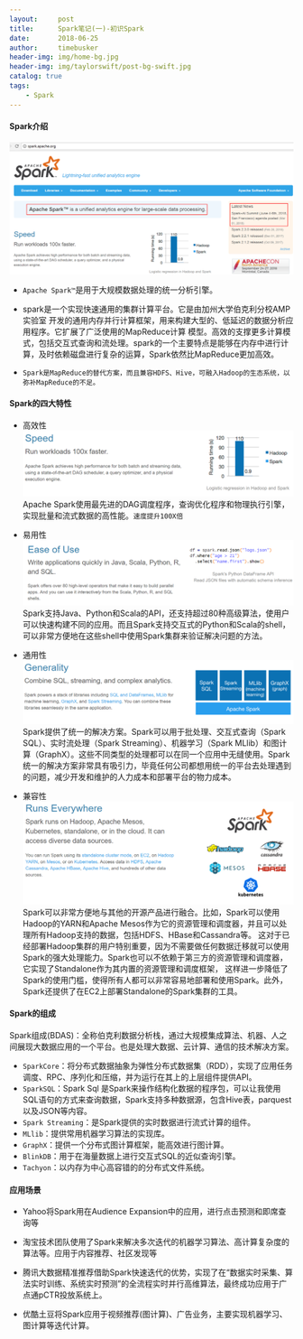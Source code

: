 ```yaml
---
layout:     post
title:      Spark笔记(一)-初识Spark
date:       2018-06-25
author:     timebusker
header-img: img/home-bg.jpg
header-img: img/taylorswift/post-bg-swift.jpg
catalog: true
tags:
    - Spark
---
```

#### Spark介绍
![Spark官网介绍](/img/spark/1/1.png)
- `Apache Spark™`是用于大规模数据处理的统一分析引擎。

- spark是一个实现快速通用的集群计算平台。它是由加州大学伯克利分校AMP实验室 开发的通用内存并行计算框架，用来构建大型的、低延迟的数据分析应用程序。它扩展了广泛使用的MapReduce计算
  模型。高效的支撑更多计算模式，包括交互式查询和流处理。spark的一个主要特点是能够在内存中进行计算，及时依赖磁盘进行复杂的运算，Spark依然比MapReduce更加高效。
  
- `Spark是MapReduce的替代方案，而且兼容HDFS、Hive，可融入Hadoop的生态系统，以弥补MapReduce的不足。`

#### Spark的四大特性

- 高效性  
![Spark官网介绍](/img/spark/1/2.png)
Apache Spark使用最先进的DAG调度程序，查询优化程序和物理执行引擎，实现批量和流式数据的高性能。`速度提升100X倍`

- 易用性
![Spark官网介绍](/img/spark/1/3.png)
Spark支持Java、Python和Scala的API，还支持超过80种高级算法，使用户可以快速构建不同的应用。而且Spark支持交互式的Python和Scala的shell，可以非常方便地在这些shell中使用Spark集群来验证解决问题的方法。

- 通用性
![Spark官网介绍](/img/spark/1/4.png)
Spark提供了统一的解决方案。Spark可以用于批处理、交互式查询（Spark SQL）、实时流处理（Spark Streaming）、机器学习（Spark MLlib）和图计算（GraphX）。这些不同类型的处理都可以在同一个应用中无缝使用。Spark统一的解决方案非常具有吸引力，毕竟任何公司都想用统一的平台去处理遇到的问题，减少开发和维护的人力成本和部署平台的物力成本。

- 兼容性
![Spark官网介绍](/img/spark/1/5.png)
Spark可以非常方便地与其他的开源产品进行融合。比如，Spark可以使用Hadoop的YARN和Apache Mesos作为它的资源管理和调度器，并且可以处理所有Hadoop支持的数据，包括HDFS、HBase和Cassandra等。
这对于已经部署Hadoop集群的用户特别重要，因为不需要做任何数据迁移就可以使用Spark的强大处理能力。Spark也可以不依赖于第三方的资源管理和调度器，它实现了Standalone作为其内置的资源管理和调度框架，
这样进一步降低了Spark的使用门槛，使得所有人都可以非常容易地部署和使用Spark。此外，Spark还提供了在EC2上部署Standalone的Spark集群的工具。

#### Spark的组成
Spark组成(BDAS)：全称伯克利数据分析栈，通过大规模集成算法、机器、人之间展现大数据应用的一个平台。也是处理大数据、云计算、通信的技术解决方案。

- `SparkCore`：将分布式数据抽象为弹性分布式数据集（RDD），实现了应用任务调度、RPC、序列化和压缩，并为运行在其上的上层组件提供API。
- `SparkSQL`：Spark Sql 是Spark来操作结构化数据的程序包，可以让我使用SQL语句的方式来查询数据，Spark支持多种数据源，包含Hive表，parquest以及JSON等内容。
- `Spark Streaming`：是Spark提供的实时数据进行流式计算的组件。
- `MLlib`：提供常用机器学习算法的实现库。
- `GraphX`：提供一个分布式图计算框架，能高效进行图计算。
- `BlinkDB`：用于在海量数据上进行交互式SQL的近似查询引擎。
- `Tachyon`：以内存为中心高容错的的分布式文件系统。

#### 应用场景 
- Yahoo将Spark用在Audience Expansion中的应用，进行点击预测和即席查询等

- 淘宝技术团队使用了Spark来解决多次迭代的机器学习算法、高计算复杂度的算法等。应用于内容推荐、社区发现等

- 腾讯大数据精准推荐借助Spark快速迭代的优势，实现了在“数据实时采集、算法实时训练、系统实时预测”的全流程实时并行高维算法，最终成功应用于广点通pCTR投放系统上。

- 优酷土豆将Spark应用于视频推荐(图计算)、广告业务，主要实现机器学习、图计算等迭代计算。